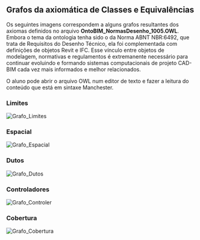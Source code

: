 ## Grafos da axiomática de Classes e Equivalências

Os seguintes imagens correspondem a alguns grafos resultantes dos axiomas definidos no arquivo **OntoBIM_NormasDesenho_1005.OWL**.
Embora o tema da ontologia tenha sido o da Norma ABNT NBR:6492, que trata de Requisitos do Desenho Técnico, ela foi complementada com definições de objetos Revit e IFC. Esse vínculo entre objetos de modelagem, normativas e regulamentos é extremanente necessário para continuar evoluindo e formando sistemas computacionais de projeto CAD-BIM cada vez mais informados e melhor relacionados. 

O aluno pode abrir o arquivo OWL num editor de texto e fazer a leitura do conteúdo que está em sintaxe Manchester.
  
### **Limites**
![Grafo_Limites](https://github.com/JLMenegotto/OntologiaBIM/assets/9437020/51b9b0f9-1251-40d0-a1e3-14c5be9ad3e8)

### **Espacial**
![Grafo_Espacial](https://github.com/JLMenegotto/OntologiaBIM/assets/9437020/44fc542a-c922-4107-802c-11bac81f0457)

### **Dutos**
![Grafo_Dutos](https://github.com/JLMenegotto/OntologiaBIM/assets/9437020/bfba4894-f8d0-4552-be48-ae87e47cc228)

### **Controladores**
![Grafo_Controler](https://github.com/JLMenegotto/OntologiaBIM/assets/9437020/2412dacc-31f9-4b53-b36f-1d6db90cbab0)

### **Cobertura**
![Grafo_Cobertura](https://github.com/JLMenegotto/OntologiaBIM/assets/9437020/a76bd058-a539-4456-be5d-518dfbe8f555)

